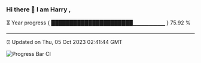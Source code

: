 ### Hi there 👋 I am Harry , 

⏳ Year progress { ██████████████████████▁▁▁▁▁▁▁▁ } 75.92 %

---

⏰ Updated on Thu, 05 Oct 2023 02:41:44 GMT

![Progress Bar CI](https://github.com/duykhang68/duykhang68/workflows/Progress%20Bar%20CI/badge.svg)
